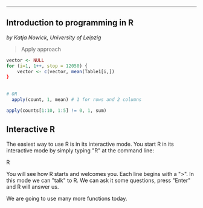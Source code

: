 --------------------------------
Introduction to programming in R
--------------------------------

*by Katja Nowick, University of Leipzig*

> Apply approach

```R
vector <- NULL
for (i=1, 1++, stop = 12050) {
    vector <- c(vector, mean(Table1[i,])
}
                
                
# OR
  apply(count, 1, mean) # 1 for rows and 2 columns
```

```R
apply(counts[1:10, 1:5] != 0, 1, sum)
```



Interactive R
-------------

The easiest way to use R is in its interactive mode. You start R in its interactive mode by simply typing "R" at the command line:

R

You will see how R starts and welcomes you. Each line begins with a ">". In this mode we can "talk" to R. We can ask it some questions, press "Enter" and R will answer us. 

We are going to use many more functions today.

